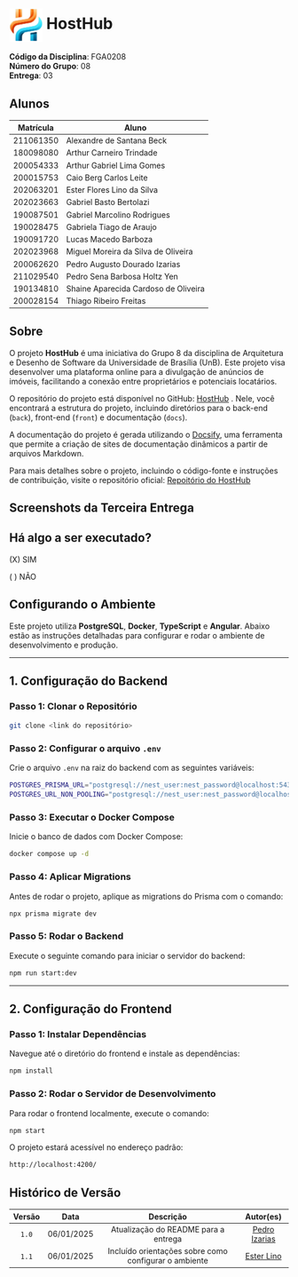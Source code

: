 # <img src="PadroesDeProjeto/image/HostHub.png" alt="HostHub" width="60px" style="vertical-align: middle;"> HostHub

**Código da Disciplina**: FGA0208<br>
**Número do Grupo**: 08<br>
**Entrega**: 03<br>

## Alunos

|Matrícula | Aluno |
| -- | -- |
| 211061350  | Alexandre de Santana Beck           |
| 180098080  | Arthur Carneiro Trindade            |
| 200054333  | Arthur Gabriel Lima Gomes           |
| 200015753  | Caio Berg Carlos Leite              |
| 202063201  | Ester Flores Lino da Silva          |
| 202023663  | Gabriel Basto Bertolazi             |
| 190087501  | Gabriel Marcolino Rodrigues         |
| 190028475  | Gabriela Tiago de Araujo            |
| 190091720  | Lucas Macedo Barboza                |
| 202023968  | Miguel Moreira da Silva de Oliveira |
| 200062620  | Pedro Augusto Dourado Izarias       |
| 211029540  | Pedro Sena Barbosa Holtz Yen        |
| 190134810  | Shaine Aparecida Cardoso de Oliveira|
| 200028154  | Thiago Ribeiro Freitas              |

## Sobre 

O projeto **HostHub** é uma iniciativa do Grupo 8 da disciplina de Arquitetura e Desenho de Software da Universidade de Brasília (UnB). Este projeto visa desenvolver uma plataforma online para a divulgação de anúncios de imóveis, facilitando a conexão entre proprietários e potenciais locatários.

O repositório do projeto está disponível no GitHub: [HostHub](https://github.com/UnBArqDsw2024-2/2024.2_G8_Aluguel_Entrega_03) . Nele, você encontrará a estrutura do projeto, incluindo diretórios para o back-end (`back`), front-end (`front`) e documentação (`docs`).

A documentação do projeto é gerada utilizando o [Docsify](https://docsify.js.org/), uma ferramenta que permite a criação de sites de documentação dinâmicos a partir de arquivos Markdown.

Para mais detalhes sobre o projeto, incluindo o código-fonte e instruções de contribuição, visite o repositório oficial: [Repoitório do HostHub](https://github.com/UnBArqDsw2024-2/2024.2_G8_Aluguel_Entrega_03)

## Screenshots da Terceira Entrega


## Há algo a ser executado?

(X) SIM

( ) NÃO

## Configurando o Ambiente

Este projeto utiliza **PostgreSQL**, **Docker**, **TypeScript** e **Angular**. Abaixo estão as instruções detalhadas para configurar e rodar o ambiente de desenvolvimento e produção.

---

## **1. Configuração do Backend**

### **Passo 1: Clonar o Repositório**

```bash
git clone <link do repositório>
```

### **Passo 2: Configurar o arquivo `.env`**

Crie o arquivo `.env` na raiz do backend com as seguintes variáveis:

```bash
POSTGRES_PRISMA_URL="postgresql://nest_user:nest_password@localhost:5432/nest_database"
POSTGRES_URL_NON_POOLING="postgresql://nest_user:nest_password@localhost:5432/nest_database"
```

### **Passo 3: Executar o Docker Compose**

Inicie o banco de dados com Docker Compose:

```bash
docker compose up -d
```

### **Passo 4: Aplicar Migrations**

Antes de rodar o projeto, aplique as migrations do Prisma com o comando:

```bash
npx prisma migrate dev
```

### **Passo 5: Rodar o Backend**

Execute o seguinte comando para iniciar o servidor do backend:

```bash
npm run start:dev
```

---

## **2. Configuração do Frontend**

### **Passo 1: Instalar Dependências**

Navegue até o diretório do frontend e instale as dependências:

```bash
npm install
```

### **Passo 2: Rodar o Servidor de Desenvolvimento**

Para rodar o frontend localmente, execute o comando:

```bash
npm start
```

O projeto estará acessível no endereço padrão:

```bash
http://localhost:4200/
```

## Histórico de Versão

| Versão |    Data    |         Descrição          |  Autor(es)  |
| :----: | :--------: | :------------------------: | :---------: |
| `1.0`  | 06/01/2025 | Atualização do README para a entrega | [Pedro Izarias](https://github.com/Izarias) |
| `1.1`  | 06/01/2025 | Incluído orientações sobre como configurar o ambiente | [Ester Lino](https://github.com/esteerlino) |

